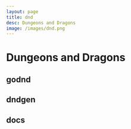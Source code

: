 ```yaml
---
layout: page
title: dnd
desc: Dungeons and Dragons
image: /images/dnd.png
---
```


# Dungeons and Dragons

## godnd

## dndgen

## docs